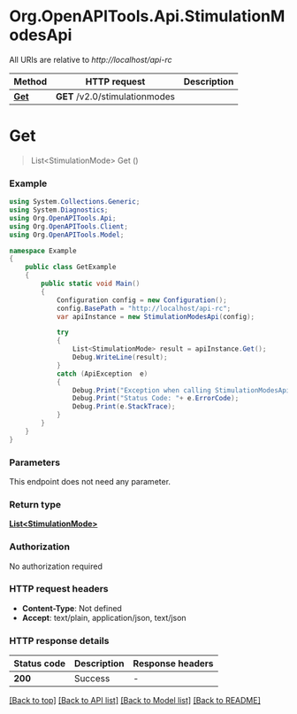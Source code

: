 # Org.OpenAPITools.Api.StimulationModesApi

All URIs are relative to *http://localhost/api-rc*

Method | HTTP request | Description
------------- | ------------- | -------------
[**Get**](StimulationModesApi.md#get) | **GET** /v2.0/stimulationmodes | 


<a name="get"></a>
# **Get**
> List&lt;StimulationMode&gt; Get ()



### Example
```csharp
using System.Collections.Generic;
using System.Diagnostics;
using Org.OpenAPITools.Api;
using Org.OpenAPITools.Client;
using Org.OpenAPITools.Model;

namespace Example
{
    public class GetExample
    {
        public static void Main()
        {
            Configuration config = new Configuration();
            config.BasePath = "http://localhost/api-rc";
            var apiInstance = new StimulationModesApi(config);

            try
            {
                List<StimulationMode> result = apiInstance.Get();
                Debug.WriteLine(result);
            }
            catch (ApiException  e)
            {
                Debug.Print("Exception when calling StimulationModesApi.Get: " + e.Message );
                Debug.Print("Status Code: "+ e.ErrorCode);
                Debug.Print(e.StackTrace);
            }
        }
    }
}
```

### Parameters
This endpoint does not need any parameter.

### Return type

[**List&lt;StimulationMode&gt;**](StimulationMode.md)

### Authorization

No authorization required

### HTTP request headers

 - **Content-Type**: Not defined
 - **Accept**: text/plain, application/json, text/json


### HTTP response details
| Status code | Description | Response headers |
|-------------|-------------|------------------|
| **200** | Success |  -  |

[[Back to top]](#) [[Back to API list]](../README.md#documentation-for-api-endpoints) [[Back to Model list]](../README.md#documentation-for-models) [[Back to README]](../README.md)

